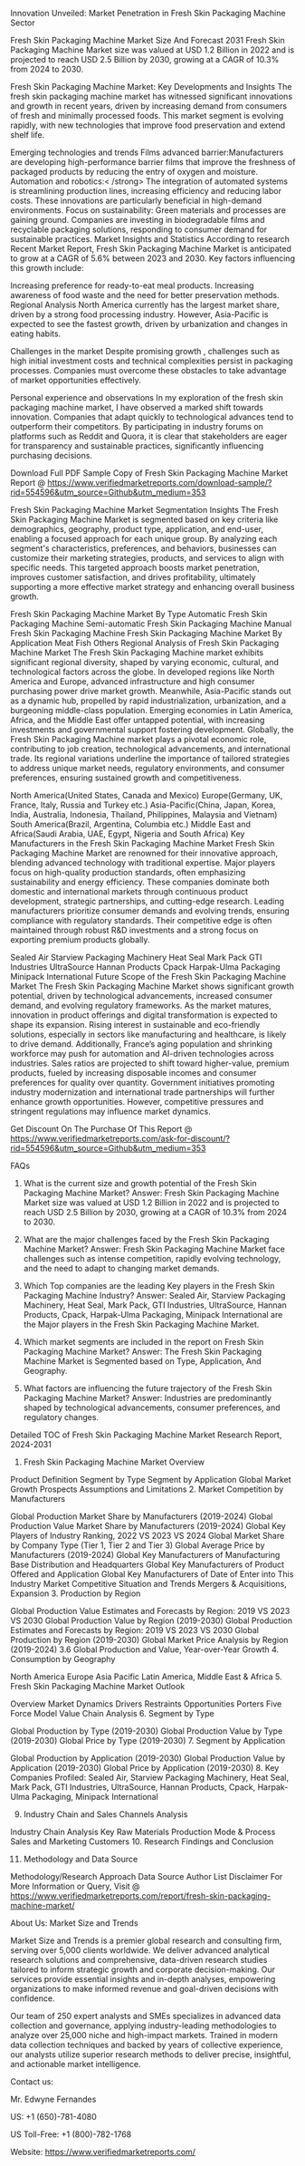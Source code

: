 Innovation Unveiled: Market Penetration in Fresh Skin Packaging Machine Sector


Fresh Skin Packaging Machine Market Size And Forecast 2031
Fresh Skin Packaging Machine Market size was valued at USD 1.2 Billion in 2022 and is projected to reach USD 2.5 Billion by 2030, growing at a CAGR of 10.3% from 2024 to 2030.

Fresh Skin Packaging Machine Market: Key Developments and Insights
The fresh skin packaging machine market has witnessed significant innovations and growth in recent years, driven by increasing demand from consumers of fresh and minimally processed foods. This market segment is evolving rapidly, with new technologies that improve food preservation and extend shelf life.

Emerging technologies and trends
Films advanced barrier:Manufacturers are developing high-performance barrier films that improve the freshness of packaged products by reducing the entry of oxygen and moisture.
Automation and robotics:< /strong> The integration of automated systems is streamlining production lines, increasing efficiency and reducing labor costs. These innovations are particularly beneficial in high-demand environments.
Focus on sustainability: Green materials and processes are gaining ground. Companies are investing in biodegradable films and recyclable packaging solutions, responding to consumer demand for sustainable practices.
Market Insights and Statistics
According to research Recent Market Report, Fresh Skin Packaging Machine Market is anticipated to grow at a CAGR of 5.6% between 2023 and 2030. Key factors influencing this growth include:

Increasing preference for ready-to-eat meal products.
Increasing awareness of food waste and the need for better preservation methods.
Regional Analysis
North America currently has the largest market share, driven by a strong food processing industry. However, Asia-Pacific is expected to see the fastest growth, driven by urbanization and changes in eating habits.

Challenges in the market
Despite promising growth , challenges such as high initial investment costs and technical complexities persist in packaging processes. Companies must overcome these obstacles to take advantage of market opportunities effectively.

Personal experience and observations
In my exploration of the fresh skin packaging machine market, I have observed a marked shift towards innovation. Companies that adapt quickly to technological advances tend to outperform their competitors. By participating in industry forums on platforms such as Reddit and Quora, it is clear that stakeholders are eager for transparency and sustainable practices, significantly influencing purchasing decisions.

Download Full PDF Sample Copy of Fresh Skin Packaging Machine Market Report @ https://www.verifiedmarketreports.com/download-sample/?rid=554596&utm_source=Github&utm_medium=353

Fresh Skin Packaging Machine Market Segmentation Insights
The Fresh Skin Packaging Machine Market is segmented based on key criteria like demographics, geography, product type, application, and end-user, enabling a focused approach for each unique group. By analyzing each segment's characteristics, preferences, and behaviors, businesses can customize their marketing strategies, products, and services to align with specific needs. This targeted approach boosts market penetration, improves customer satisfaction, and drives profitability, ultimately supporting a more effective market strategy and enhancing overall business growth.

Fresh Skin Packaging Machine Market By Type
Automatic Fresh Skin Packaging Machine
Semi-automatic Fresh Skin Packaging Machine
Manual Fresh Skin Packaging Machine
Fresh Skin Packaging Machine Market By Application
Meat
Fish
Others
Regional Analysis of Fresh Skin Packaging Machine Market
The Fresh Skin Packaging Machine market exhibits significant regional diversity, shaped by varying economic, cultural, and technological factors across the globe. In developed regions like North America and Europe, advanced infrastructure and high consumer purchasing power drive market growth. Meanwhile, Asia-Pacific stands out as a dynamic hub, propelled by rapid industrialization, urbanization, and a burgeoning middle-class population. Emerging economies in Latin America, Africa, and the Middle East offer untapped potential, with increasing investments and governmental support fostering development. Globally, the Fresh Skin Packaging Machine market plays a pivotal economic role, contributing to job creation, technological advancements, and international trade. Its regional variations underline the importance of tailored strategies to address unique market needs, regulatory environments, and consumer preferences, ensuring sustained growth and competitiveness.

North America(United States, Canada and Mexico)
Europe(Germany, UK, France, Italy, Russia and Turkey etc.)
Asia-Pacific(China, Japan, Korea, India, Australia, Indonesia, Thailand, Philippines, Malaysia and Vietnam)
South America(Brazil, Argentina, Columbia etc.)
Middle East and Africa(Saudi Arabia, UAE, Egypt, Nigeria and South Africa)
Key Manufacturers in the Fresh Skin Packaging Machine Market
Fresh Skin Packaging Machine Market are renowned for their innovative approach, blending advanced technology with traditional expertise. Major players focus on high-quality production standards, often emphasizing sustainability and energy efficiency. These companies dominate both domestic and international markets through continuous product development, strategic partnerships, and cutting-edge research. Leading manufacturers prioritize consumer demands and evolving trends, ensuring compliance with regulatory standards. Their competitive edge is often maintained through robust R&D investments and a strong focus on exporting premium products globally.

Sealed Air
Starview Packaging Machinery
Heat Seal
Mark Pack
GTI Industries
UltraSource
Hannan Products
Cpack
Harpak-Ulma Packaging
Minipack International
Future Scope of the Fresh Skin Packaging Machine Market
The Fresh Skin Packaging Machine Market shows significant growth potential, driven by technological advancements, increased consumer demand, and evolving regulatory frameworks. As the market matures, innovation in product offerings and digital transformation is expected to shape its expansion. Rising interest in sustainable and eco-friendly solutions, especially in sectors like manufacturing and healthcare, is likely to drive demand. Additionally, France’s aging population and shrinking workforce may push for automation and AI-driven technologies across industries. Sales ratios are projected to shift toward higher-value, premium products, fueled by increasing disposable incomes and consumer preferences for quality over quantity. Government initiatives promoting industry modernization and international trade partnerships will further enhance growth opportunities. However, competitive pressures and stringent regulations may influence market dynamics.

Get Discount On The Purchase Of This Report @ https://www.verifiedmarketreports.com/ask-for-discount/?rid=554596&utm_source=Github&utm_medium=353

FAQs
1. What is the current size and growth potential of the Fresh Skin Packaging Machine Market?
Answer: Fresh Skin Packaging Machine Market size was valued at USD 1.2 Billion in 2022 and is projected to reach USD 2.5 Billion by 2030, growing at a CAGR of 10.3% from 2024 to 2030.

2. What are the major challenges faced by the Fresh Skin Packaging Machine Market?
Answer: Fresh Skin Packaging Machine Market face challenges such as intense competition, rapidly evolving technology, and the need to adapt to changing market demands.

3. Which Top companies are the leading Key players in the Fresh Skin Packaging Machine Industry?
Answer: Sealed Air, Starview Packaging Machinery, Heat Seal, Mark Pack, GTI Industries, UltraSource, Hannan Products, Cpack, Harpak-Ulma Packaging, Minipack International are the Major players in the Fresh Skin Packaging Machine Market.

4. Which market segments are included in the report on Fresh Skin Packaging Machine Market?
Answer: The Fresh Skin Packaging Machine Market is Segmented based on Type, Application, And Geography.

5. What factors are influencing the future trajectory of the Fresh Skin Packaging Machine Market?
Answer: Industries are predominantly shaped by technological advancements, consumer preferences, and regulatory changes.

Detailed TOC of Fresh Skin Packaging Machine Market Research Report, 2024-2031
1. Fresh Skin Packaging Machine Market Overview

Product Definition
Segment by Type
Segment by Application
Global Market Growth Prospects
Assumptions and Limitations
2. Market Competition by Manufacturers

Global Production Market Share by Manufacturers (2019-2024)
Global Production Value Market Share by Manufacturers (2019-2024)
Global Key Players of Industry Ranking, 2022 VS 2023 VS 2024
Global Market Share by Company Type (Tier 1, Tier 2 and Tier 3)
Global Average Price by Manufacturers (2019-2024)
Global Key Manufacturers of Manufacturing Base Distribution and Headquarters
Global Key Manufacturers of Product Offered and Application
Global Key Manufacturers of Date of Enter into This Industry
Market Competitive Situation and Trends
Mergers & Acquisitions, Expansion
3. Production by Region

Global Production Value Estimates and Forecasts by Region: 2019 VS 2023 VS 2030
Global Production Value by Region (2019-2030)
Global Production Estimates and Forecasts by Region: 2019 VS 2023 VS 2030
Global Production by Region (2019-2030)
Global Market Price Analysis by Region (2019-2024) 3.6 Global Production and Value, Year-over-Year Growth
4. Consumption by Geography

North America
Europe
Asia Pacific
Latin America, Middle East & Africa
5. Fresh Skin Packaging Machine Market Outlook

Overview
Market Dynamics
Drivers
Restraints
Opportunities
Porters Five Force Model
Value Chain Analysis 
6. Segment by Type

Global Production by Type (2019-2030)
Global Production Value by Type (2019-2030)
Global Price by Type (2019-2030)
7. Segment by Application

Global Production by Application (2019-2030)
Global Production Value by Application (2019-2030)
Global Price by Application (2019-2030)
8. Key Companies Profiled: Sealed Air, Starview Packaging Machinery, Heat Seal, Mark Pack, GTI Industries, UltraSource, Hannan Products, Cpack, Harpak-Ulma Packaging, Minipack International

9. Industry Chain and Sales Channels Analysis

Industry Chain Analysis
Key Raw Materials
Production Mode & Process
Sales and Marketing
Customers
10. Research Findings and Conclusion

11. Methodology and Data Source

Methodology/Research Approach
Data Source
Author List
Disclaimer
For More Information or Query, Visit @ https://www.verifiedmarketreports.com/report/fresh-skin-packaging-machine-market/

About Us: Market Size and Trends

Market Size and Trends is a premier global research and consulting firm, serving over 5,000 clients worldwide. We deliver advanced analytical research solutions and comprehensive, data-driven research studies tailored to inform strategic growth and corporate decision-making. Our services provide essential insights and in-depth analyses, empowering organizations to make informed revenue and goal-driven decisions with confidence.

Our team of 250 expert analysts and SMEs specializes in advanced data collection and governance, applying industry-leading methodologies to analyze over 25,000 niche and high-impact markets. Trained in modern data collection techniques and backed by years of collective experience, our analysts utilize superior research methods to deliver precise, insightful, and actionable market intelligence.

Contact us:

Mr. Edwyne Fernandes

US: +1 (650)-781-4080

US Toll-Free: +1 (800)-782-1768

Website: https://www.verifiedmarketreports.com/
